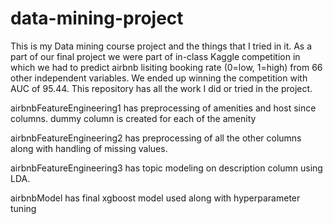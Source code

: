 # data-mining-project
This is my Data mining course project and the things that I tried in it. As a part of our final project we were part of in-class Kaggle competition in which we had to predict airbnb lisiting booking rate (0=low, 1=high) from 66 other independent variables. We ended up winning the competition with AUC of 95.44. This repository has all the work I did or tried in the project.

airbnbFeatureEngineering1 has preprocessing of amenities and host since columns. dummy column is created for each of the amenity

airbnbFeatureEngineering2 has preprocessing of all the other columns along with handling of missing values.

airbnbFeatureEngineering3 has topic modeling on description column using LDA.

airbnbModel has final xgboost model used along with hyperparameter tuning
